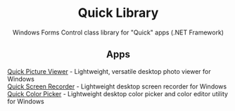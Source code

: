 <h1 align="center">Quick Library</h1>
<p align="center">
  Windows Forms Control class library for "Quick" apps (.NET Framework)
</p>

<h2 align="center">Apps</h2>
  <a href="https://github.com/ModuleArt/quick-picture-viewer/">Quick Picture Viewer</a> - Lightweight, versatile desktop photo viewer for Windows<br>
  <a href="https://github.com/ModuleArt/quick-screen-recorder/">Quick Screen Recorder</a> - Lightweight desktop screen recorder for Windows<br>
  <a href="https://github.com/ModuleArt/quick-color-picker/">Quick Color Picker</a> - Lightweight desktop color picker and color editor utility for Windows

